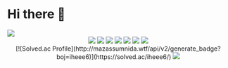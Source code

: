 # Hi there 👋
<img src="https://hits.seeyoufarm.com/api/count/incr/badge.svg?url=https%3A%2F%2Fgithub.com%2Fiheee6-6&count_bg=%23E246CC&title_bg=%23F8C0D5&icon=&icon_color=%23E7E7E7&title=hits&edge_flat=false"/>

<div align="center">
 <img src="https://img.shields.io/badge/linux-FCC624?style=for-the-badge&logo=linux&logoColor=black">
 <img src="https://img.shields.io/badge/JAVA-007396?style=for-the-badge&logo=java&logoColor=white">
 <img src="https://img.shields.io/badge/Spring-6DB33F?style=for-the-badge&logo=Spring&logoColor=white">
 <img src="https://img.shields.io/badge/mysql-4479A1?style=for-the-badge&logo=mysql&logoColor=white">
 <img src="https://img.shields.io/badge/javascript-F7DF1E?style=for-the-badge&logo=javascript&logoColor=black">
 <img src="https://img.shields.io/badge/html-E34F26?style=for-the-badge&logo=html5&logoColor=white">
 <img src="https://img.shields.io/badge/css-1572B6?style=for-the-badge&logo=css3&logoColor=white">
</div>
<div align="center">
 [![Solved.ac Profile](http://mazassumnida.wtf/api/v2/generate_badge?boj=iheee6)](https://solved.ac/iheee6/)
 <img src="http://mazandi.herokuapp.com/api?handle=iheee6&theme=warm"/>
</div>
<!--
**iheee6-6/iheee6-6** is a ✨ _special_ ✨ repository because its `README.md` (this file) appears on your GitHub profile.

Here are some ideas to get you started:

- 🔭 I’m currently working on ...
- 🌱 I’m currently learning ...
- 👯 I’m looking to collaborate on ...
- 🤔 I’m looking for help with ...
- 💬 Ask me about ...
- 📫 How to reach me: ...
- 😄 Pronouns: ...
- ⚡ Fun fact: ...
-->
